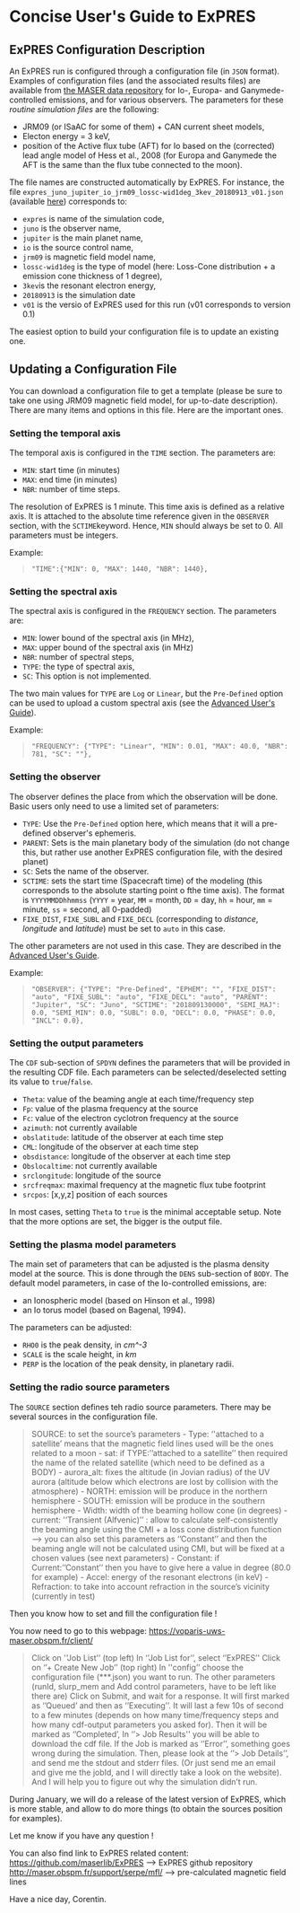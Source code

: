 # Concise User's Guide to ExPRES

## ExPRES Configuration Description

An ExPRES run is configured through a configuration file (in `JSON` format). Examples of configuration files (and the associated results files) are available from 
[the MASER data repository](http://maser.obspm.fr/data/expres/) for Io-, Europa- and Ganymede-controlled emissions, and for various observers.  The parameters for 
these _routine simulation files_ are the following: 
- JRM09 (or ISaAC for some of them) + CAN current sheet models,
- Electon energy = 3 keV,
- position of the Active flux tube (AFT) for Io based on the (corrected) lead angle model of Hess et al., 2008 (for Europa and Ganymede the AFT is the same than the flux 
tube connected to the moon).

The file names are constructed automatically by ExPRES. For instance, the file `expres_juno_jupiter_io_jrm09_lossc-wid1deg_3kev_20180913_v01.json` 
(available [here](http://maser.obspm.fr/data/expres/juno/2018/09/expres_juno_jupiter_io_jrm09_lossc-wid1deg_3kev_20180913_v01.json)) corresponds to:
- `expres` is name of the simulation code,
- `juno` is the observer name,
- `jupiter` is the main planet name,
- `io` is the source control name,
- `jrm09` is magnetic field model name, 
- `lossc-wid1deg` is the type of model (here: Loss-Cone distribution + a emission cone thickness of 1 degree),
- `3kev`is the resonant electron energy,
- `20180913` is the simulation date
- `v01` is the versio of ExPRES used for this run (v01 corresponds to version 0.1)

The easiest option to build your configuration file is to update an existing one.     

## Updating a Configuration File

You can download a configuration file to get a template (please be sure to take one using JRM09 magnetic field model, for up-to-date description). 
There are many items and options in this file. Here are the important ones.

### Setting the temporal axis

The temporal axis is configured in the `TIME` section. The parameters are:
- `MIN`: start time (in minutes)
- `MAX`: end time (in minutes)
- `NBR`: number of time steps.

The resolution of ExPRES is 1 minute. This time axis is defined as a relative axis. It is attached to the absolute time reference given in the `OBSERVER` section, 
with the `SCTIME`keyword. Hence, `MIN` should always be set to 0. All parameters must be integers.

Example:
> ```"TIME":{"MIN": 0, "MAX": 1440, "NBR": 1440},```

### Setting the spectral axis 

The spectral axis is configured in the `FREQUENCY` section. The parameters are:
- `MIN`: lower bound of the spectral axis (in MHz),
- `MAX`: upper bound of the spectral axis (in MHz)
- `NBR`: number of spectral steps,
- `TYPE`: the type of spectral axis,
- `SC`: This option is not implemented.

The two main values for `TYPE` are `Log` or `Linear`, but the `Pre-Defined` option can be used to upload a custom spectral axis (see the [Advanced User's Guide](ADVANCED_UG.md)). 

Example:
> ```"FREQUENCY": {"TYPE": "Linear", "MIN": 0.01, "MAX": 40.0, "NBR": 781, "SC": ""},```

### Setting the observer

The observer defines the place from which the observation will be done. Basic users only need to use a limited set of parameters:
- `TYPE`: Use the `Pre-Defined` option here, which means that it will a pre-defined observer's ephemeris.
- `PARENT`: Sets is the main planetary body of the simulation (do not change this, but rather use another ExPRES configuration file, with the desired planet)  
- `SC`: Sets the name of the observer.
- `SCTIME`: sets the start time (Spacecraft time) of the modeling (this corresponds to the absolute starting point o fthe time axis). The format 
is `YYYYMMDDhhmmss` (`YYYY` = year, `MM` = month, `DD` = day, `hh` = hour, `mm` = minute, `ss` = second, all 0-padded) 
- `FIXE_DIST`, `FIXE_SUBL` and `FIXE_DECL` (corresponding to _distance_, _longitude_ and _latitude_) must be set to `auto` in this case.

The other parameters are not used in this case. They are described in the [Advanced User's Guide](ADVANCED_UG.md).

Example: 
> ```"OBSERVER": {"TYPE": "Pre-Defined", "EPHEM": "", "FIXE_DIST": "auto", "FIXE_SUBL": "auto", "FIXE_DECL": "auto", "PARENT": "Jupiter", "SC": "Juno", "SCTIME": "201809130000", "SEMI_MAJ": 0.0, "SEMI_MIN": 0.0, "SUBL": 0.0, "DECL": 0.0, "PHASE": 0.0, "INCL": 0.0},```


### Setting the output parameters

The `CDF` sub-section of `SPDYN` defines the parameters that will be provided in the resulting CDF file. Each parameters can be selected/deselected setting 
its value to `true`/`false`.
- `Theta`: value of the beaming angle at each time/frequency step
- `Fp`: value of the plasma frequency at the source
- `Fc`: value of the electron cyclotron frequency at the source
- `azimuth`: not currently available 
- `obslatitude`: latitude of the observer at each time step
- `CML`: longitude of the observer at each time step
- `obsdistance`: longitude of the observer at each time step
- `Obslocaltime`: not currently available
- `srclongitude`: longitude of the source
- `srcfreqmax`: maximal frequency at the magnetic flux tube footprint
- `srcpos`: [x,y,z] position of each sources

In most cases, setting `Theta` to `true` is the minimal acceptable setup. Note that the more options are set, the bigger is the output file.

### Setting the plasma model parameters

The main set of parameters that can be adjusted is the plasma density model at the source. This is done through the `DENS` sub-section of `BODY`. The 
default model parameters, in case of the Io-controlled emissions, are:
- an Ionospheric model (based on Hinson et al., 1998)
- an Io torus model (based on Bagenal, 1994).

The parameters can be adjusted:
- `RHO0` is the peak density, in _cm^-3_
- `SCALE` is the scale height, in _km_
- `PERP` is the location of the peak density, in planetary radii.

### Setting the radio source parameters 
The `SOURCE` section defines teh radio source parameters. There may be several sources in the configuration file. 

> SOURCE: to set the source’s parameters
	- Type: ‘'attached to a satellite’ means that the magnetic field lines used will be the ones related to a moon
	- sat: if TYPE:’’attached to a satellite’’ then required the name of the related satellite (which need to be defined as a BODY)
	- aurora_alt: fixes the altitude (in Jovian radius) of the UV aurora (altitude below which electrons are lost by collision with the atmosphere)
	- NORTH: emission will be produce in the northern hemisphere
	- SOUTH: emission will be produce in the southern hemisphere
	- Width: width of the beaming hollow cone (in degrees)
	- current: '’Transient (Alfvenic)’’ : allow to calculate self-consistently the beaming angle using the CMI +  a loss cone distribution function
		—> you can also set this parameters as ‘’Constant’’ and then the beaming angle will not be calculated using CMI, but will be fixed at a chosen values (see next parameters)
	- Constant: if Current:’’Constant’’ then you have to give here a value in degree (80.0 for example)
	- Accel: energy of the resonant electrons (in keV)
	- Refraction: to take into account refraction in the source’s vicinity (currently in test)

Then you know how to set and fill the configuration file !


You now need to go to this webpage:
https://voparis-uws-maser.obspm.fr/client/
> Click on ''Job List’’ (top left)
> In ‘’Job List for’’, select ‘’ExPRES’'
> Click on ‘’+ Create New Job’’ (top right)
> In ''config’’ choose the configuration file (***.json) you want to run. The other parameters (runId, slurp_mem and Add control parameters, have to be left like there are)
> Click on Submit, and wait for a response. It will first marked as ‘’Queued’ and then as ‘’Executing’’. It will last a few 10s of second to a few minutes (depends on how many time/frequency steps and how many cdf-output parameters you asked for). 
> Then it will be marked as ‘’Completed’,
> In ‘’> Job Results''  you will be able to download the cdf file.
> If the Job is marked as ‘’Error’’, something goes wrong during the simulation. Then, please look at the ‘’> Job Details’’, and send me the stdout and stderr files. (Or just send me an email and give me the jobId, and I will directly take a look on the website). And I will help you to figure out why the simulation didn’t run.

During January, we will do a release of the latest version of ExPRES, which is more stable, and allow to do more things (to obtain the sources position for examples).

Let me know if you have any question ! 

You can also find link to ExPRES related content:
https://github.com/maserlib/ExPRES      —> ExPRES github repository 
http://maser.obspm.fr/support/serpe/mfl/ —> pre-calculated magnetic field lines

Have a nice day,
Corentin.
